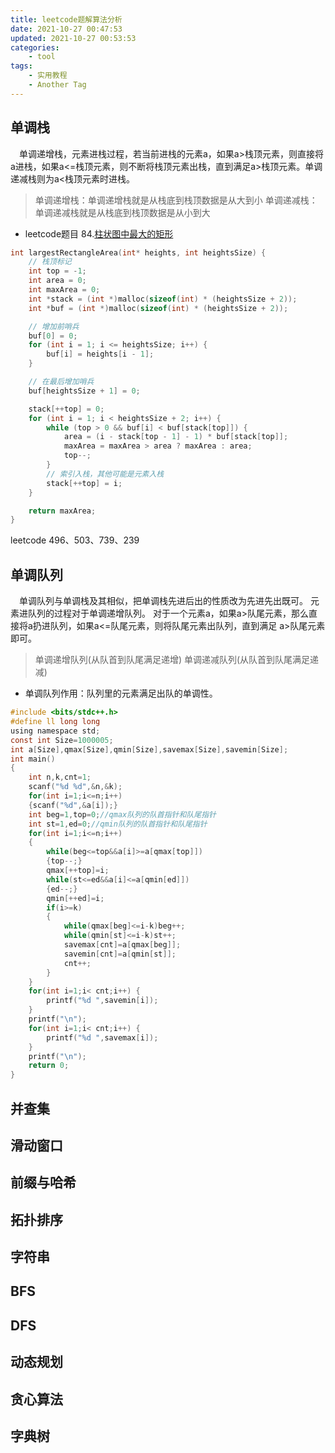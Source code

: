 ```yaml
---
title: leetcode题解算法分析
date: 2021-10-27 00:47:53
updated: 2021-10-27 00:53:53
categories: 
    - tool
tags: 
    - 实用教程
    - Another Tag
---
```


## 单调栈

<!--more-->
&emsp;单调递增栈，元素进栈过程，若当前进栈的元素a，如果a>栈顶元素，则直接将a进栈，如果a<=栈顶元素，则不断将栈顶元素出栈，直到满足a>栈顶元素。单调递减栈则为a<栈顶元素时进栈。
> 单调递增栈：单调递增栈就是从栈底到栈顶数据是从大到小
> 单调递减栈：单调递减栈就是从栈底到栈顶数据是从小到大

- leetcode题目
84.[柱状图中最大的矩形](https://leetcode-cn.com/problems/largest-rectangle-in-histogram/description/
)
```c
int largestRectangleArea(int* heights, int heightsSize) {
    // 栈顶标记
    int top = -1;
    int area = 0;
    int maxArea = 0;
    int *stack = (int *)malloc(sizeof(int) * (heightsSize + 2));
    int *buf = (int *)malloc(sizeof(int) * (heightsSize + 2));

    // 增加前哨兵
    buf[0] = 0;
    for (int i = 1; i <= heightsSize; i++) {
        buf[i] = heights[i - 1];
    }

    // 在最后增加哨兵
    buf[heightsSize + 1] = 0;

    stack[++top] = 0;
    for (int i = 1; i < heightsSize + 2; i++) {
        while (top > 0 && buf[i] < buf[stack[top]]) {
            area = (i - stack[top - 1] - 1) * buf[stack[top]];
            maxArea = maxArea > area ? maxArea : area;
            top--;
        }
        // 索引入栈，其他可能是元素入栈
        stack[++top] = i;
    }

    return maxArea;
}
```
leetcode 496、503、739、239

## 单调队列
&emsp;单调队列与单调栈及其相似，把单调栈先进后出的性质改为先进先出既可。
元素进队列的过程对于单调递增队列。
对于一个元素a，如果a>队尾元素，那么直接将a扔进队列，如果a<=队尾元素，则将队尾元素出队列，直到满足 a>队尾元素即可。

>单调递增队列(从队首到队尾满足递增)
>单调递减队列(从队首到队尾满足递减)
- 单调队列作用：队列里的元素满足出队的单调性。

```c
#include <bits/stdc++.h>
#define ll long long
using namespace std;
const int Size=1000005;
int a[Size],qmax[Size],qmin[Size],savemax[Size],savemin[Size];
int main()
{
    int n,k,cnt=1;
    scanf("%d %d",&n,&k);
    for(int i=1;i<=n;i++)
    {scanf("%d",&a[i]);}
    int beg=1,top=0;//qmax队列的队首指针和队尾指针
    int st=1,ed=0;//qmin队列的队首指针和队尾指针
    for(int i=1;i<=n;i++)
    {
        while(beg<=top&&a[i]>=a[qmax[top]])
        {top--;}
        qmax[++top]=i;
        while(st<=ed&&a[i]<=a[qmin[ed]])
        {ed--;}
        qmin[++ed]=i;
        if(i>=k)
        {
            while(qmax[beg]<=i-k)beg++;
            while(qmin[st]<=i-k)st++;
            savemax[cnt]=a[qmax[beg]];
            savemin[cnt]=a[qmin[st]];
            cnt++;
        }
    }
    for(int i=1;i< cnt;i++) {
        printf("%d ",savemin[i]);
    }
    printf("\n");
    for(int i=1;i< cnt;i++) {
        printf("%d ",savemax[i]);
    }
    printf("\n");
    return 0;
}
```
## 并查集

## 滑动窗口

## 前缀与哈希

## 拓扑排序

## 字符串

## BFS

## DFS

## 动态规划

## 贪心算法

## 字典树




